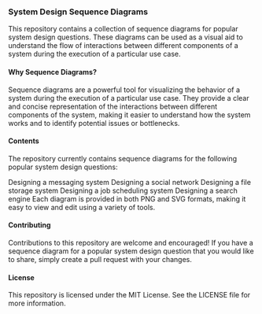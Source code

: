 
### System Design Sequence Diagrams

This repository contains a collection of sequence diagrams for popular system design questions. These diagrams can be used as a visual aid to understand the flow of interactions between different components of a system during the execution of a particular use case.

#### Why Sequence Diagrams?
Sequence diagrams are a powerful tool for visualizing the behavior of a system during the execution of a particular use case. They provide a clear and concise representation of the interactions between different components of the system, making it easier to understand how the system works and to identify potential issues or bottlenecks.

#### Contents
The repository currently contains sequence diagrams for the following popular system design questions:

Designing a messaging system
Designing a social network
Designing a file storage system
Designing a job scheduling system
Designing a search engine
Each diagram is provided in both PNG and SVG formats, making it easy to view and edit using a variety of tools.

#### Contributing
Contributions to this repository are welcome and encouraged! If you have a sequence diagram for a popular system design question that you would like to share, simply create a pull request with your changes.

#### License
This repository is licensed under the MIT License. See the LICENSE file for more information.







